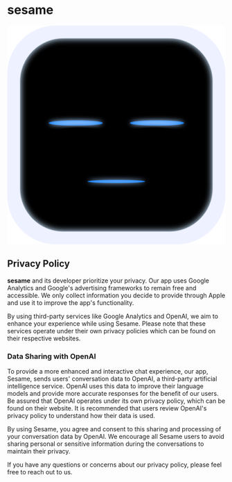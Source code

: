 # sesame

![logo](./sesame.svg)

## Privacy Policy

**sesame** and its developer prioritize your privacy. Our app uses Google Analytics and Google's advertising frameworks to remain free and accessible. We only collect information you decide to provide through Apple and use it to improve the app's functionality.

By using third-party services like Google Analytics and OpenAI, we aim to enhance your experience while using Sesame. Please note that these services operate under their own privacy policies which can be found on their respective websites.

### Data Sharing with OpenAI

To provide a more enhanced and interactive chat experience, our app, Sesame, sends users' conversation data to OpenAI, a third-party artificial intelligence service. OpenAI uses this data to improve their language models and provide more accurate responses for the benefit of our users. Be assured that OpenAI operates under its own privacy policy, which can be found on their website. It is recommended that users review OpenAI's privacy policy to understand how their data is used.

By using Sesame, you agree and consent to this sharing and processing of your conversation data by OpenAI. We encourage all Sesame users to avoid sharing personal or sensitive information during the conversations to maintain their privacy.

If you have any questions or concerns about our privacy policy, please feel free to reach out to us.
